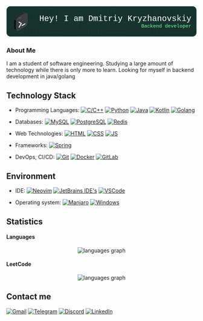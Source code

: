 ![Header](imgs/github-header-image.png)
### About Me
I am a student of software engineering. Studying a large amount of technology while there is only more to learn. Looking for myself in backend development in java/golang

## Technology Stack
- Programming Languages:
[![C/C++](https://img.shields.io/badge/-C/C++-765750?style=flat-square&logo=c%2B%2B&logoColor=ffffff)]()
[![Python](https://img.shields.io/badge/-Python-3776AB?style=flat-square&logo=python&logoColor=ffffff)]()
[![Java](https://img.shields.io/badge/-Java-ff0000?style=flat-square&logo=openjdk&logoColor=ffffff)]()
[![Kotlin](https://img.shields.io/badge/-Kotlin-8b00ff?style=flat-square&logo=Kotlin&logoColor=ffffff)]()
[![Golang](https://img.shields.io/badge/-Go-1ffff1?style=flat-square&logo=go&logoColor=000000)]()
- Databases:
[![MySQL](https://img.shields.io/badge/-MySQL-4479A1?style=flat-square&logo=MySQL&logoColor=ffffff)]()
[![PostgreSQL](https://img.shields.io/badge/-PostgreSQL-316192?style=flat-square&logo=PostgreSQL&logoColor=ffffff)]()
[![Redis](https://img.shields.io/badge/-Redis-d3382a?style=flat-square&logo=Redis&logoColor=ffffff)]()
- Web Technologies:
[![HTML](https://img.shields.io/badge/-HTML-%23F05032?style=flat-square&logo=html5&logoColor=%23ffffff)]() 
[![CSS](https://img.shields.io/badge/-CSS-1572B6?style=flat-square&logo=css3&logoColor=%23ffffff)]() 
[![JS](https://img.shields.io/badge/-js-323330?style=flat-square&logo=javascript&logoColor=fff000)]() 
- Frameworks: 
[![Spring](https://img.shields.io/badge/Spring-6DB33F?style=flat-square&logo=spring&logoColor=white)]() 

- DevOps, CI/CD: 
[![Git](https://img.shields.io/badge/-Git-%23F05032?style=flat-square&logo=git&logoColor=%23ffffff)]() 
[![Docker](https://img.shields.io/badge/-Docker-2496ED?style=flat-square&logo=docker&logoColor=ffffff)]()
[![GitLab](https://img.shields.io/badge/-Gitlab-ed845d?style=flat-square&logo=gitlab&logoColor=ffffff)]()

## Environment
- IDE: 
[![Neovim](https://img.shields.io/badge/Neovim-00aa5e?style=flat-square&logo=neovim&logoColor=white)]()
[![JetBrains IDE's](https://img.shields.io/badge/JetBrains_IDE%27s-12124f?style=flat-square&logo=intellij-idea&logoColor=white)]()
[![VSCode](https://img.shields.io/badge/Visual_Studio_Code-0078D4?style=flat-square&logo=visual%20studio%20code&logoColor=white)]()

- Operating system: 
[![Manjaro](https://img.shields.io/badge/Manjaro-35BF5C?style=flat-square&logo=manjaro&logoColor=white)]()
[![Windows](https://img.shields.io/badge/Windows-0078D6?style=flat-square&logo=windows&logoColor=white)]()

## Statistics

#### Languages
<div align="center">
  <img src="https://github-readme-stats.vercel.app/api/top-langs?locale=en&hide_title=false&layout=compact&card_width=520&langs_count=10&theme=dark&hide_border=false&username=dmithint" height="250" alt="languages graph"  />
</div>

#### LeetCode
<div align="center">
  <img src="https://leetcard.jacoblin.cool/DmitrKryzh?ext=heatmap&hide=ranking" height="350" alt="languages graph"  />
</div>

## Contact me
[![Gmail](https://img.shields.io/badge/Gmail-D14836?style=for-the-badge&logo=gmail&logoColor=white)](mailto:dmitr.kryzh@gmail.com)
[![Telegram](https://img.shields.io/badge/Telegram-2CA5E0?style=for-the-badge&logo=telegram&logoColor=white)](https://t.me/dmit_hint)
[![Discord](https://img.shields.io/badge/Discord-7289DA?style=for-the-badge&logo=discord&logoColor=white)](https://discordapp.com/users/407997492458946600/)
[![LinkedIn](https://img.shields.io/badge/LinkedIn-0077B5?style=for-the-badge&logo=linkedin&logoColor=white)](https://www.linkedin.com/in/dmitriy-kryzhanovskiy-871980230/)


